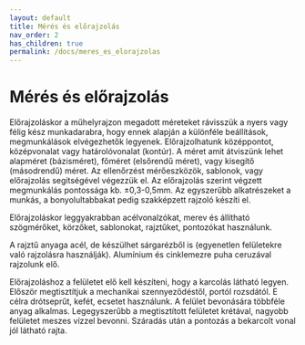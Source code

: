 ```yaml
---
layout: default
title: Mérés és előrajzolás
nav_order: 2
has_children: true
permalink: /docs/meres_es_elorajzolas
---
```

# Mérés és előrajzolás

Előrajzoláskor a műhelyrajzon megadott méreteket rávisszük a nyers vagy félig kész munkadarabra, hogy ennek alapján a különféle beállítások, megmunkálások elvégezhetők legyenek. Előrajzolhatunk középpontot, középvonalat vagy határolóvonalat (kontúr). A méret amit átviszünk lehet alapméret (bázisméret), főméret (elsőrendű méret), vagy kisegítő (másodrendű) méret. Az ellenőrzést mérőeszközök, sablonok, vagy előrajzolás segítségével végezzük el. Az előrajzolás szerint végzett megmunkálás pontossága kb. ±0,3-0,5mm. Az egyszerűbb alkatrészeket a munkás, a bonyolultabbakat pedig szakképzett rajzoló készíti el.

Előrajzoláskor leggyakrabban acélvonalzókat, merev és állítható szögmérőket, körzőket, sablonokat, rajztűket, pontozókat használunk.

A rajztű anyaga acél, de készülhet sárgarézből is (egyenetlen
felületekre való rajzolásra használják). Alumínium és cinklemezre puha
ceruzával rajzolunk elő.

Előrajzoláshoz a felületet elő kell készíteni, hogy a karcolás látható
legyen. Először megtisztítjuk a mechanikai szennyeződéstől, portól
rozsdától. E célra drótseprűt, kefét, ecsetet használunk. A felület
bevonására többféle anyag alkalmas. Legegyszerűbb a megtisztított
felületet krétával, nagyobb felületet meszes vízzel bevonni. Száradás
után a pontozás a bekarcolt vonal jól látható rajta.
